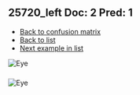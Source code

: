 ## 25720_left Doc: 2 Pred: 1
- [Back to confusion matrix](https://github.com/juliandewit/kaggle_retinopathy/blob/master/matrix.md)
- [Back to list](https://github.com/juliandewit/kaggle_retinopathy/blob/master/lists/21/list.md)
- [Next example in list](https://github.com/juliandewit/kaggle_retinopathy/blob/master/lists/21/25/25765_right.md)

![Eye](https://retinopaty.blob.core.windows.net/size1024/25720_left_2.jpeg)

### 

![Eye]()
